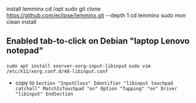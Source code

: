 

install lemminx
cd /opt
sudo git clone https://github.com/eclipse/lemminx.git --depth 1
cd lemminx
sudo mvn clean install

## Enabled tab-to-click on Debian "laptop Lenovo notepad"
`sudo apt install xserver-xorg-input-libinput`
`sudo vim /etc/X11/xorg.conf.d/40-libinput.conf`
- copy to
`Section "InputClass"
        Identifier "libinput touchpad catchall"
        MatchIsTouchpad "on"
        Option "Tapping" "on"
        Driver "libinput"
EndSection`
